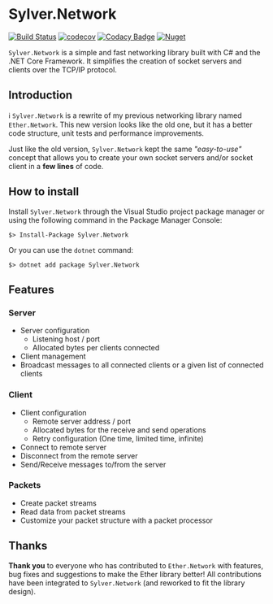 # Sylver.Network

[![Build Status](https://travis-ci.org/Eastrall/Sylver.Network.svg?branch=master)](https://travis-ci.org/Eastrall/Sylver.Network)
[![codecov](https://codecov.io/gh/Eastrall/Sylver.Network/branch/master/graph/badge.svg)](https://codecov.io/gh/Eastrall/Sylver.Network)
[![Codacy Badge](https://api.codacy.com/project/badge/Grade/efaa4d26423845a8ac80445d1371e40d)](https://www.codacy.com/manual/Eastrall/Sylver.Network?utm_source=github.com&amp;utm_medium=referral&amp;utm_content=Eastrall/Sylver.Network&amp;utm_campaign=Badge_Grade)
[![Nuget](https://img.shields.io/nuget/v/Sylver.Network)](https://www.nuget.org/packages/Sylver.Network/)

`Sylver.Network` is a simple and fast networking library built with C# and the .NET Core Framework. It simplifies the creation of socket servers and clients over the TCP/IP protocol.

## Introduction

:information_source: `Sylver.Network` is a rewrite of my previous networking library named `Ether.Network`. This new version looks like the old one, but it has a better code structure, unit tests and performance improvements.

Just like the old version, `Sylver.Network` kept the same *"easy-to-use"* concept that allows you to create your own socket servers and/or socket client in a **few lines** of code.

## How to install

Install `Sylver.Network` through the Visual Studio project package manager or using the following command in the Package Manager Console:

```
$> Install-Package Sylver.Network
```

Or you can use the `dotnet` command:

```
$> dotnet add package Sylver.Network
```

## Features

### Server

- Server configuration
    - Listening host / port
    - Allocated bytes per clients connected
- Client management
- Broadcast messages to all connected clients or a given list of connected clients

### Client

- Client configuration
    - Remote server address / port
    - Allocated bytes for the receive and send operations
    - Retry configuration (One time, limited time, infinite)
- Connect to remote server
- Disconnect from the remote server
- Send/Receive messages to/from the server

### Packets

- Create packet streams
- Read data from packet streams
- Customize your packet structure with a packet processor

## Thanks

**Thank you** to everyone who has contributed to `Ether.Network` with features, bug fixes and suggestions to make the Ether library better! All contributions have been integrated to `Sylver.Network` (and reworked to fit the library design).
